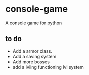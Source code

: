 # console-game
A console game for python

## to do
- Add a armor class.
- Add a saving system
- Add more bosses
- add a lvling functioning lvl system
